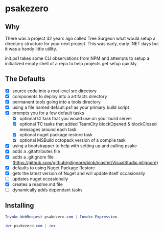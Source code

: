 # psakezero

## Why

There was a project 42 years ago called Tree Surgeon what would setup a directory structure for your next project. This was early, early .NET days but it was a handy little utility.

init.ps1 takes some CLI observations from NPM and attempts to setup a initialized empty shell of a repo to help projects get setup quickly.

## The Defaults

- [x] source code into a root level src directory
- [x] components to deploy into a artifacts directory
- [x] permanent tools going into a tools directory
- [x] using a file named default.ps1 as your primary build script
- [x] prompts you for a few default tasks
  - [x] optional CI task that you would use on your build server
  - [x] optional TC tasks that added TeamCity blockOpened & blockClosed messages around each task
  - [x] optional nuget package restore task
  - [x] optional MSBuild octopack version of a compile task
- [x] using a bootstrapper to help with setting up and calling psake
- [x] adds a .gitattributes file
- [x] adds a .gitignore file (https://github.com/github/gitignore/blob/master/VisualStudio.gitignore)
- [x] defaults to using Nuget Package Restore
- [x] gets the latest version of Nuget and will update itself occasionally
- [ ] updates nuget occasionally
- [x] creates a readme.md file
- [ ] dynamically adds dependant tasks

## Installing

``` powershell
Invoke-WebRequest psakezero.com | Invoke-Expression
```

``` powershell
iwr psakezero.com | iex
```
